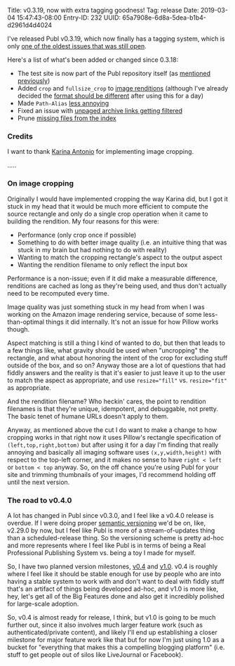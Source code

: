 Title: v0.3.19, now with extra tagging goodness!
Tag: release
Date: 2019-03-04 15:47:43-08:00
Entry-ID: 232
UUID: 65a7908e-6d8a-5dea-b1b4-d2961d4d4024

I've released Publ v0.3.19, which now finally has a tagging system, which is only [one of the oldest issues that was still open](/issue/22).

Here's a list of what's been added or changed since 0.3.18:

* The test site is now part of the Publ repository itself (as [mentioned previously](332))
* Added `crop` and `fullsize_crop` to [image renditions](335) (although I've already decided the [format should be different](/issue/179) after using this for a day)
* Made `Path-Alias` [less annoying](/issue/166)
* Fixed an issue with [unpaged archive links getting filtered](/issue/175)
* Prune [missing files from the index](/issue/101)

### Credits

I want to thank [Karina Antonio](https://github.com/karinassuni) for implementing image cropping.

.....

### On image cropping

Originally I would have implemented cropping the way Karina did, but I got it stuck in my head that it would be much more efficient to compute the source rectangle and only do a single crop operation when it came to building the rendition. My four reasons for this were:

* Performance (only crop once if possible)
* Something to do with better image quality (i.e. an intuitive thing that was stuck in my brain but had nothing to do with reality)
* Wanting to match the cropping rectangle's aspect to the output aspect
* Wanting the rendition filename to only reflect the input box

Performance is a non-issue; even if it did make a measurable difference, renditions are cached as long as they're being used, and thus don't actually need to be recomputed every time.

Image quality was just something stuck in my head from when I was working on the Amazon image rendering service, because of some less-than-optimal things it did internally. It's not an issue for how Pillow works though.

Aspect matching is still a thing I kind of wanted to do, but then that leads to a few things like, what gravity should be used when "uncropping" the rectangle, and what about honoring the intent of the crop for excluding stuff outside of the box, and so on? Anyway those are a lot of questions that had fiddly answers and the reality is that it's easier to just leave it up to the user to match the aspect as appropriate, and use `resize="fill"` vs. `resize="fit"` as appropriate.

And the rendition filename? Who heckin' cares, the point to rendition filenames is that they're unique, idempotent, and debuggable, not pretty. The basic tenet of humane URLs doesn't apply to them.

Anyway, as mentioned above the cut I do want to make a change to how cropping works in that right now it uses Pillow's rectangle specification of `(left,top,right,bottom)` but after using it for a day I'm finding that really annoying and basically all imaging software uses `(x,y,width,height)` with respect to the top-left corner, and it makes no sense to have `right < left` or `bottom < top` anyway. So, on the off chance you're using Publ for your site and trimming thumbnails of your images, I'd recommend holding off until the next version.

### The road to v0.4.0

A lot has changed in Publ since v0.3.0, and I feel like a v0.4.0 release is overdue. If I were doing proper [semantic versioning](https://semver.org) we'd be on, like, v2.29.0 by now, but I feel like Publ is more of a stream-of-updates thing than a scheduled-release thing. So the versioning scheme is pretty ad-hoc and more represents where I feel like Publ is in terms of being a Real Professional Publishing System vs. being a toy I made for myself.

So, I have two planned version milestones, [v0.4](https://github.com/PlaidWeb/Publ/milestone/2) and [v1.0](https://github.com/PlaidWeb/Publ/milestone/3). v0.4 is roughly where I feel like it should be stable enough for use by people who are into having a stable system to work with and don't want to deal with fiddly stuff that's an artifact of things being developed ad-hoc, and v1.0 is more like, hey, let's get all of the Big Features done and also get it incredibly polished for large-scale adoption.

So, v0.4 is almost ready for release, I think, but v1.0 is going to be much further out, since it also involves much larger feature work (such as authenticated/private content), and likely I'll end up establishing a closer milestone for major feature work like that but for now I'm just using 1.0 as a bucket for "everything that makes this a compelling blogging platform" (i.e. stuff to get people out of silos like LiveJournal or Facebook).

